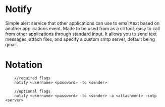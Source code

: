 # Notify
Simple alert service that other applications can use to email/text based on another applications event. Made to be used from as a cli tool, easy to call from other applications through standard input. It allows you to send text messages, attach files, and specify a custom smtp server, default being gmail.


# Notation
```golang
    //required flags
    notify <username> <password> -to <sender>

    //optional flags
    notify <username> <password> -to <sender> -a <attachment> -smtp <server>
```
